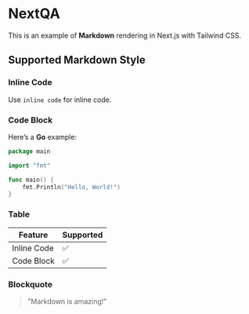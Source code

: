# NextQA

This is an example of **Markdown** rendering in Next.js with Tailwind CSS.

## Supported Markdown Style

### Inline Code

Use `inline code` for inline code.

### Code Block

Here’s a **Go** example:

```Go
package main

import "fmt"

func main() {
    fmt.Println("Hello, World!")
}
```

### Table

| Feature     | Supported |
|-------------|-----------|
| Inline Code | ✅        |
| Code Block  | ✅        |

### Blockquote

> "Markdown is amazing!"
